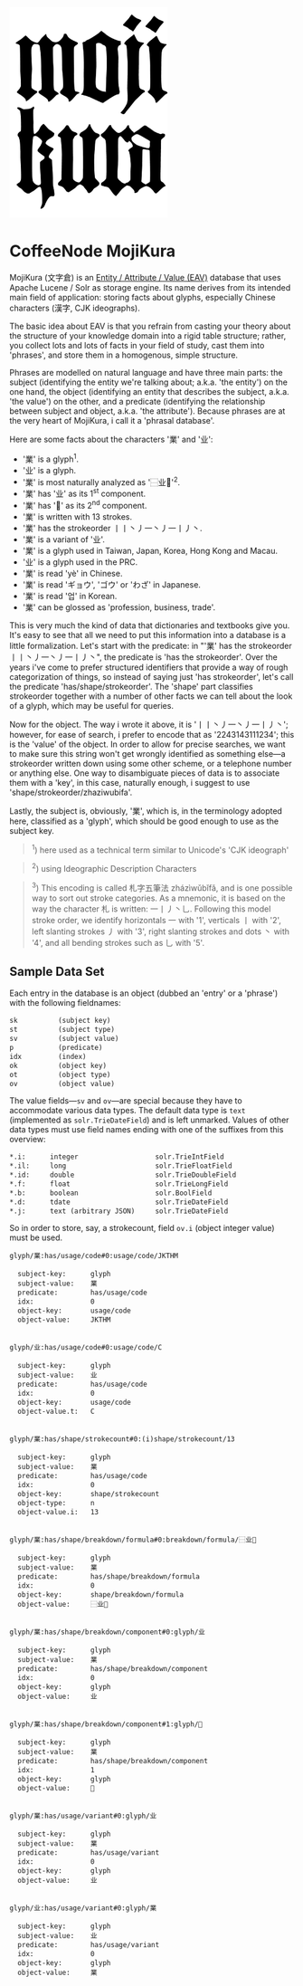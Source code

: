 
![MojiKura](https://github.com/loveencounterflow/coffeenode-mojikura/raw/master/art/mojikura-logo-small.png "MojiKura")


# CoffeeNode MojiKura

MojiKura (文字倉) is an [Entity / Attribute / Value (EAV)](http://en.wikipedia.org/wiki/Entity%E2%80%93attribute%E2%80%93value_model)
database that uses Apache Lucene / Solr as storage engine. Its name derives from its intended main field of
application: storing facts about glyphs, especially Chinese characters (漢字, CJK ideographs).

The basic idea about EAV is that you refrain from casting your theory about the structure of your knowledge
domain into a rigid table structure; rather, you collect lots and lots of facts in your field of study, cast
them into 'phrases', and store them in a homogenous, simple structure.

Phrases are modelled on natural language and have three main parts: the subject (identifying the entity
we're talking about; a.k.a. 'the entity') on the one hand, the object (identifying an entity that describes
the subject, a.k.a. 'the value') on the other, and a predicate (identifying the relationship between subject
and object, a.k.a. 'the attribute'). Because phrases are at the very heart of MojiKura, i call it a 'phrasal
database'.

Here are some facts about the characters '業' and '业':

* '業' is a glyph<sup>1</sup>.
* '业' is a glyph.
* '業' is most naturally analyzed as '⿱业𦍎'<sup>2</sup>.
* '業' has '业' as its 1<sup>st</sup> component.
* '業' has '𦍎' as its 2<sup>nd</sup> component.
* '業' is written with 13 strokes.
* '業' has the strokeorder 丨丨丶丿一丶丿一丨丿丶.
* '業' is a variant of '业'.
* '業' is a glyph used in Taiwan, Japan, Korea, Hong Kong and Macau.
* '业' is a glyph used in the PRC.
* '業' is read 'yè' in Chinese.
* '業' is read 'ギョウ', 'ゴウ' or 'わざ' in Japanese.
* '業' is read '업' in Korean.
* '業' can be glossed as 'profession, business, trade'.

This is very much the kind of data that dictionaries and textbooks give you. It's easy to see that all we need
to put this information into a database is a little formalization. Let's start with the predicate: in
"'業' has the strokeorder 丨丨丶丿一丶丿一丨丿丶", the predicate is 'has the strokeorder'. Over the years i've
come to prefer structured identifiers that provide a way of rough categorization of things, so instead of
saying just 'has strokeorder', let's call the predicate 'has/shape/strokeorder'. The 'shape' part classifies
strokeorder together with a number of other facts we can tell about the look of a glyph, which may be useful
for queries.

Now for the object. The way i wrote it above, it is '丨丨丶丿一丶丿一丨丿丶'; however, for ease of search, i prefer to
encode that as '2243143111234'; this is the 'value' of the object. In order to allow for precise searches,
we want to make sure this string won't get wrongly identified as something else—a strokeorder written down
using some other scheme, or a telephone number or anything else. One way to disambiguate pieces of data is
to associate them with a 'key', in this case, naturally enough, i suggest to use
'shape/strokeorder/zhaziwubifa'.

Lastly, the subject is, obviously, '業', which is, in the terminology adopted here, classified as a 'glyph',
which should be good enough to use as the subject key.

> <sup>1</sup>) here used as a technical term similar to Unicode's 'CJK ideograph'

> <sup>2</sup>) using Ideographic Description Characters

> <sup>3</sup>) This encoding is called 札字五筆法 zházìwǔbǐfǎ, and is one possible way to sort out
  stroke categories. As a mnemonic, it is based on the way the character 札 is written: 一丨丿丶乚.
  Following this model stroke order, we identify horizontals 一 with '1',
  verticals 丨 with '2', left slanting strokes 丿 with '3', right slanting strokes and dots 丶 with '4', and
  all bending strokes such as 乚 with '5'.

## Sample Data Set

Each entry in the database is an object (dubbed an 'entry' or a 'phrase') with the following fieldnames:

    sk          (subject key)
    st          (subject type)
    sv          (subject value)
    p           (predicate)
    idx         (index)
    ok          (object key)
    ot          (object type)
    ov          (object value)

The value fields—`sv` and `ov`—are special because they have to accommodate various data types. The default
data type is `text` (implemented as `solr.TrieDateField`) and is left unmarked. Values of other data types
must use field names ending with one of the suffixes from this overview:

    *.i:      integer                   solr.TrieIntField
    *.il:     long                      solr.TrieFloatField
    *.id:     double                    solr.TrieDoubleField
    *.f:      float                     solr.TrieLongField
    *.b:      boolean                   solr.BoolField
    *.d:      tdate                     solr.TrieDateField
    *.j:      text (arbitrary JSON)     solr.TrieDateField

So in order to store, say, a strokecount, field `ov.i` (object integer value) must be used.


    glyph/業:has/usage/code#0:usage/code/JKTHM

      subject-key:      glyph
      subject-value:    業
      predicate:        has/usage/code
      idx:              0
      object-key:       usage/code
      object-value:     JKTHM


    glyph/业:has/usage/code#0:usage/code/C

      subject-key:      glyph
      subject-value:    业
      predicate:        has/usage/code
      idx:              0
      object-key:       usage/code
      object-value.t:   C


    glyph/業:has/shape/strokecount#0:(i)shape/strokecount/13

      subject-key:      glyph
      subject-value:    業
      predicate:        has/usage/code
      idx:              0
      object-key:       shape/strokecount
      object-type:      n
      object-value.i:   13


    glyph/業:has/shape/breakdown/formula#0:breakdown/formula/⿱业𦍎

      subject-key:      glyph
      subject-value:    業
      predicate:        has/shape/breakdown/formula
      idx:              0
      object-key:       shape/breakdown/formula
      object-value:     ⿱业𦍎


    glyph/業:has/shape/breakdown/component#0:glyph/业

      subject-key:      glyph
      subject-value:    業
      predicate:        has/shape/breakdown/component
      idx:              0
      object-key:       glyph
      object-value:     业


    glyph/業:has/shape/breakdown/component#1:glyph/𦍎

      subject-key:      glyph
      subject-value:    業
      predicate:        has/shape/breakdown/component
      idx:              1
      object-key:       glyph
      object-value:     𦍎


    glyph/業:has/usage/variant#0:glyph/业

      subject-key:      glyph
      subject-value:    業
      predicate:        has/usage/variant
      idx:              0
      object-key:       glyph
      object-value:     业


    glyph/业:has/usage/variant#0:glyph/業

      subject-key:      glyph
      subject-value:    业
      predicate:        has/usage/variant
      idx:              0
      object-key:       glyph
      object-value:     業


